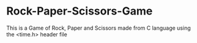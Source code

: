 # Rock-Paper-Scissors-Game
This is a Game of Rock, Paper and Scissors made from C language using the &lt;time.h> header file 
